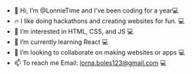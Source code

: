 - 👋 Hi, I’m @LonnieTime and I've been coding for a year💻
- 🔥 I like doing hackathons and creating websites for fun. 💻
- 👀 I’m interested in HTML, CSS, and JS 💻
- 🌱 I’m currently learning React 💻
- 💞️ I’m looking to collaborate on making websites or apps 💻
- 📫 To reach me Email: lorna.boles123@gmail.com 💻


